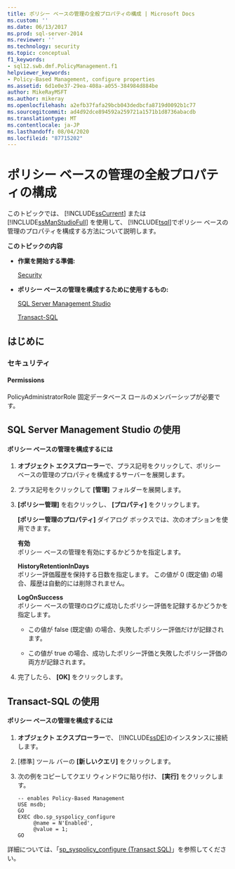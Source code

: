 ```yaml
---
title: ポリシー ベースの管理の全般プロパティの構成 | Microsoft Docs
ms.custom: ''
ms.date: 06/13/2017
ms.prod: sql-server-2014
ms.reviewer: ''
ms.technology: security
ms.topic: conceptual
f1_keywords:
- sql12.swb.dmf.PolicyManagement.f1
helpviewer_keywords:
- Policy-Based Management, configure properties
ms.assetid: 6d1e0e37-29ea-408a-a055-384984d884be
author: MikeRayMSFT
ms.author: mikeray
ms.openlocfilehash: a2efb37fafa29bcb043dedbcfa8719d0092b1c77
ms.sourcegitcommit: ad4d92dce894592a259721a1571b1d8736abacdb
ms.translationtype: MT
ms.contentlocale: ja-JP
ms.lasthandoff: 08/04/2020
ms.locfileid: "87715202"
---
```

# <a name="configure-the-general-properties-of-policy-based-management"></a>ポリシー ベースの管理の全般プロパティの構成
  このトピックでは、 [!INCLUDE[ssCurrent](../../includes/sscurrent-md.md)] または [!INCLUDE[ssManStudioFull](../../includes/ssmanstudiofull-md.md)] を使用して、 [!INCLUDE[tsql](../../includes/tsql-md.md)]でポリシー ベースの管理のプロパティを構成する方法について説明します。  
  
 **このトピックの内容**  
  
-   **作業を開始する準備:**  
  
     [Security](#Security)  
  
-   **ポリシー ベースの管理を構成するために使用するもの:**  
  
     [SQL Server Management Studio](#SSMSProcedure)  
  
     [Transact-SQL](#TsqlProcedure)  
  
##  <a name="before-you-begin"></a><a name="BeforeYouBegin"></a> はじめに  
  
###  <a name="security"></a><a name="Security"></a> セキュリティ  
  
####  <a name="permissions"></a><a name="Permissions"></a> Permissions  
 PolicyAdministratorRole 固定データベース ロールのメンバーシップが必要です。  
  
##  <a name="using-sql-server-management-studio"></a><a name="SSMSProcedure"></a> SQL Server Management Studio の使用  
  
#### <a name="to-configure-policy-based-management"></a>ポリシー ベースの管理を構成するには  
  
1.  **オブジェクト エクスプローラー**で、プラス記号をクリックして、ポリシー ベースの管理のプロパティを構成するサーバーを展開します。  
  
2.  プラス記号をクリックして **[管理]** フォルダーを展開します。  
  
3.  **[ポリシー管理]** を右クリックし、 **[プロパティ]** をクリックします。  
  
     **[ポリシー管理のプロパティ]** ダイアログ ボックスでは、次のオプションを使用できます。  
  
     **有効**  
     ポリシー ベースの管理を有効にするかどうかを指定します。  
  
     **HistoryRetentionInDays**  
     ポリシー評価履歴を保持する日数を指定します。 この値が 0 (既定値) の場合、履歴は自動的には削除されません。  
  
     **LogOnSuccess**  
     ポリシー ベースの管理のログに成功したポリシー評価を記録するかどうかを指定します。  
  
    -   この値が false (既定値) の場合、失敗したポリシー評価だけが記録されます。  
  
    -   この値が true の場合、成功したポリシー評価と失敗したポリシー評価の両方が記録されます。  
  
4.  完了したら、 **[OK]** をクリックします。  
  
##  <a name="using-transact-sql"></a><a name="TsqlProcedure"></a> Transact-SQL の使用  
  
#### <a name="to-configure-policy-based-management"></a>ポリシー ベースの管理を構成するには  
  
1.  **オブジェクト エクスプローラー**で、 [!INCLUDE[ssDE](../../includes/ssde-md.md)]のインスタンスに接続します。  
  
2.  [標準] ツール バーの **[新しいクエリ]** をクリックします。  
  
3.  次の例をコピーしてクエリ ウィンドウに貼り付け、 **[実行]** をクリックします。  
  
    ```  
    -- enables Policy-Based Management   
    USE msdb;  
    GO  
    EXEC dbo.sp_syspolicy_configure   
         @name = N'Enabled',   
         @value = 1;  
    GO  
    ```  
  
 詳細については、「[sp_syspolicy_configure &#40;Transact SQL&#41;](/sql/relational-databases/system-stored-procedures/sp-syspolicy-configure-transact-sql)」を参照してください。  
  
  
